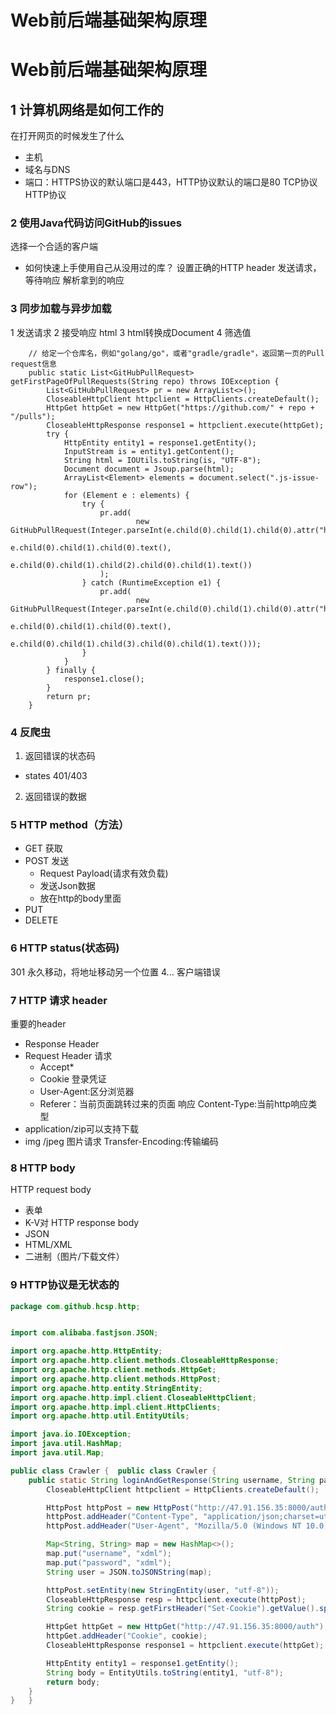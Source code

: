 # Web前后端基础架构原理


<!--more-->
# Web前后端基础架构原理
## 1 计算机网络是如何工作的

在打开网页的时候发生了什么

- 主机
- 域名与DNS
- 端口：HTTPS协议的默认端口是443，HTTP协议默认的端口是80
TCP协议
HTTP协议

### 2 使用Java代码访问GitHub的issues
选择一个合适的客户端
- 如何快速上手使用自己从没用过的库？
设置正确的HTTP header
发送请求，等待响应
解析拿到的响应

### 3 同步加载与异步加载

1 发送请求
2 接受响应 html
3 html转换成Document
4 筛选值
```
    // 给定一个仓库名，例如"golang/go"，或者"gradle/gradle"，返回第一页的Pull request信息
    public static List<GitHubPullRequest> getFirstPageOfPullRequests(String repo) throws IOException {
        List<GitHubPullRequest> pr = new ArrayList<>();
        CloseableHttpClient httpclient = HttpClients.createDefault();
        HttpGet httpGet = new HttpGet("https://github.com/" + repo + "/pulls");
        CloseableHttpResponse response1 = httpclient.execute(httpGet);
        try {
            HttpEntity entity1 = response1.getEntity();
            InputStream is = entity1.getContent();
            String html = IOUtils.toString(is, "UTF-8");
            Document document = Jsoup.parse(html);
            ArrayList<Element> elements = document.select(".js-issue-row");
            for (Element e : elements) {
                try {
                    pr.add(
                            new GitHubPullRequest(Integer.parseInt(e.child(0).child(1).child(0).attr("href").substring(20)),
                                    e.child(0).child(1).child(0).text(),
                                    e.child(0).child(1).child(2).child(0).child(1).text())
                    );
                } catch (RuntimeException e1) {
                    pr.add(
                            new GitHubPullRequest(Integer.parseInt(e.child(0).child(1).child(0).attr("href").substring(20)),
                                    e.child(0).child(1).child(0).text(),
                                    e.child(0).child(1).child(3).child(0).child(1).text()));
                }
            }
        } finally {
            response1.close();
        }
        return pr;
    }
```
### 4 反爬虫
1. 返回错误的状态码

- states 401/403

2. 返回错误的数据 

### 5 HTTP method（方法）
- GET 获取 
- POST 发送
    - Request Payload(请求有效负载)
    - 发送Json数据
    - 放在http的body里面
- PUT
- DELETE

### 6 HTTP status(状态码)
301 永久移动，将地址移动另一个位置
4... 客户端错误
### 7 HTTP 请求 header
重要的header
- Response Header
- Request Header
请求
    - Accept*
    - Cookie 登录凭证
    - User-Agent:区分浏览器
    - Referer：当前页面跳转过来的页面
响应
Content-Type:当前http响应类型
- application/zip可以支持下载
- img /jpeg 图片请求
Transfer-Encoding:传输编码
### 8 HTTP body
HTTP request body
- 表单
- K-V对
HTTP response body
- JSON
- HTML/XML
- 二进制（图片/下载文件）
### 9 HTTP协议是无状态的

```java
package com.github.hcsp.http;


import com.alibaba.fastjson.JSON;

import org.apache.http.HttpEntity;
import org.apache.http.client.methods.CloseableHttpResponse;
import org.apache.http.client.methods.HttpGet;
import org.apache.http.client.methods.HttpPost;
import org.apache.http.entity.StringEntity;
import org.apache.http.impl.client.CloseableHttpClient;
import org.apache.http.impl.client.HttpClients;
import org.apache.http.util.EntityUtils;

import java.io.IOException;
import java.util.HashMap;
import java.util.Map;

public class Crawler {	public class Crawler {
    public static String loginAndGetResponse(String username, String password) {}	    public static String loginAndGetResponse(String username, String password) throws IOException {
        CloseableHttpClient httpclient = HttpClients.createDefault();

        HttpPost httpPost = new HttpPost("http://47.91.156.35:8000/auth/login");
        httpPost.addHeader("Content-Type", "application/json;charset=utf-8");
        httpPost.addHeader("User-Agent", "Mozilla/5.0 (Windows NT 10.0; Win64; x64) AppleWebKit/537.36 (KHTML, like Gecko) Chrome/80.0.3987.100 Safari/537.36");

        Map<String, String> map = new HashMap<>();
        map.put("username", "xdml");
        map.put("password", "xdml");
        String user = JSON.toJSONString(map);

        httpPost.setEntity(new StringEntity(user, "utf-8"));
        CloseableHttpResponse resp = httpclient.execute(httpPost);
        String cookie = resp.getFirstHeader("Set-Cookie").getValue().split(";")[0];

        HttpGet httpGet = new HttpGet("http://47.91.156.35:8000/auth");
        httpGet.addHeader("Cookie", cookie);
        CloseableHttpResponse response1 = httpclient.execute(httpGet);

        HttpEntity entity1 = response1.getEntity();
        String body = EntityUtils.toString(entity1, "utf-8");
        return body;
    }
}	}
```

